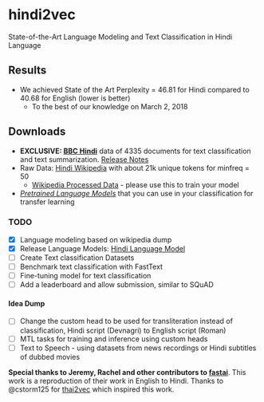 # hindi2vec
State-of-the-Art Language Modeling and Text Classification in Hindi Language

## Results
- We achieved State of the Art Perplexity = 46.81 for Hindi compared to 40.68 for English (lower is better)
  - To the best of our knowledge on March 2, 2018 

## Downloads
- **EXCLUSIVE: [BBC Hindi](https://github.com/NirantK/hindi2vec/releases/download/bbc-hindi-v0.1/bbc-hindiv01.tar.gz)** data of 4335 documents for text classification and text summarization. [Release Notes](https://github.com/NirantK/hindi2vec/releases/tag/bbc-hindi-v0.1)
- Raw Data: [Hindi Wikipedia](https://dumps.wikimedia.org/hiwiki/latest/hiwiki-latest-pages-articles.xml.bz2) with about 21k unique tokens for minfreq = 50
    - [Wikipedia Processed Data](https://www.dropbox.com/s/p8bx1k3rn0b964r/hindi-wiki-data.7z?dl=0) - please use this to train your model
- *[Pretrained Language Models](https://www.dropbox.com/s/4xef1wcaoon1wd4/hindi2vec-models.7z?dl=0)* that you can use in your classification for transfer learning


### TODO
- [x] Language modeling based on wikipedia dump
- [x] Release Language Models: [Hindi Language Model](https://www.dropbox.com/s/4xef1wcaoon1wd4/hindi2vec-models.7z?dl=0)
- [ ] Create Text classification Datasets
- [ ] Benchmark text classification with FastText
- [ ] Fine-tuning model for text classification
- [ ] Add a leaderboard and allow submission, similar to SQuAD

#### Idea Dump
- [ ] Change the custom head to be used for transliteration instead of classification, Hindi script (Devnagri) to English script (Roman)
- [ ] MTL tasks for training and inference using custom heads
- [ ] Text to Speech - using datasets from news recordings or Hindi subtitles of dubbed movies

**Special thanks to Jeremy, Rachel and other contributors to [fastai](https://github.com/fastai/fastai)**. This work is a reproduction of their work in English to Hindi. Thanks to @cstorm125 for [thai2vec](https://github.com/cstorm125/thai2vec) which inspired this work.
